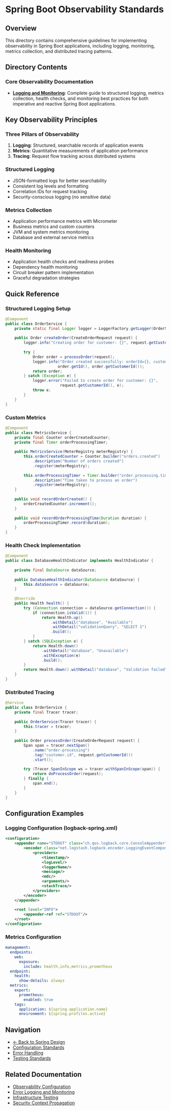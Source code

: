 # Spring Boot Observability Standards

## Overview

This directory contains comprehensive guidelines for implementing observability in Spring Boot applications, including logging, monitoring, metrics collection, and distributed tracing patterns.

## Directory Contents

### Core Observability Documentation

- **[Logging and Monitoring](Logging%20and%20Monitoring.md)**: Complete guide to structured logging, metrics collection, health checks, and monitoring best practices for both imperative and reactive Spring Boot applications.

## Key Observability Principles

### Three Pillars of Observability
1. **Logging**: Structured, searchable records of application events
2. **Metrics**: Quantitative measurements of application performance
3. **Tracing**: Request flow tracking across distributed systems

### Structured Logging
- JSON-formatted logs for better searchability
- Consistent log levels and formatting
- Correlation IDs for request tracking
- Security-conscious logging (no sensitive data)

### Metrics Collection
- Application performance metrics with Micrometer
- Business metrics and custom counters
- JVM and system metrics monitoring
- Database and external service metrics

### Health Monitoring
- Application health checks and readiness probes
- Dependency health monitoring
- Circuit breaker pattern implementation
- Graceful degradation strategies

## Quick Reference

### Structured Logging Setup
```java
@Component
public class OrderService {
    private static final Logger logger = LoggerFactory.getLogger(OrderService.class);
    
    public Order createOrder(CreateOrderRequest request) {
        logger.info("Creating order for customer: {}", request.getCustomerId());
        
        try {
            Order order = processOrder(request);
            logger.info("Order created successfully: orderId={}, customerId={}", 
                       order.getId(), order.getCustomerId());
            return order;
        } catch (Exception e) {
            logger.error("Failed to create order for customer: {}", 
                        request.getCustomerId(), e);
            throw e;
        }
    }
}
```

### Custom Metrics
```java
@Component
public class MetricsService {
    private final Counter orderCreatedCounter;
    private final Timer orderProcessingTimer;
    
    public MetricsService(MeterRegistry meterRegistry) {
        this.orderCreatedCounter = Counter.builder("orders.created")
            .description("Number of orders created")
            .register(meterRegistry);
            
        this.orderProcessingTimer = Timer.builder("order.processing.time")
            .description("Time taken to process an order")
            .register(meterRegistry);
    }
    
    public void recordOrderCreated() {
        orderCreatedCounter.increment();
    }
    
    public void recordOrderProcessingTime(Duration duration) {
        orderProcessingTimer.record(duration);
    }
}
```

### Health Check Implementation
```java
@Component
public class DatabaseHealthIndicator implements HealthIndicator {
    
    private final DataSource dataSource;
    
    public DatabaseHealthIndicator(DataSource dataSource) {
        this.dataSource = dataSource;
    }
    
    @Override
    public Health health() {
        try (Connection connection = dataSource.getConnection()) {
            if (connection.isValid(1)) {
                return Health.up()
                    .withDetail("database", "Available")
                    .withDetail("validationQuery", "SELECT 1")
                    .build();
            }
        } catch (SQLException e) {
            return Health.down()
                .withDetail("database", "Unavailable")
                .withException(e)
                .build();
        }
        return Health.down().withDetail("database", "Validation failed").build();
    }
}
```

### Distributed Tracing
```java
@Service
public class OrderService {
    private final Tracer tracer;
    
    public OrderService(Tracer tracer) {
        this.tracer = tracer;
    }
    
    public Order processOrder(CreateOrderRequest request) {
        Span span = tracer.nextSpan()
            .name("order-processing")
            .tag("customer.id", request.getCustomerId())
            .start();
        
        try (Tracer.SpanInScope ws = tracer.withSpanInScope(span)) {
            return doProcessOrder(request);
        } finally {
            span.end();
        }
    }
}
```

## Configuration Examples

### Logging Configuration (logback-spring.xml)
```xml
<configuration>
    <appender name="STDOUT" class="ch.qos.logback.core.ConsoleAppender">
        <encoder class="net.logstash.logback.encoder.LoggingEventCompositeJsonEncoder">
            <providers>
                <timestamp/>
                <logLevel/>
                <loggerName/>
                <message/>
                <mdc/>
                <arguments/>
                <stackTrace/>
            </providers>
        </encoder>
    </appender>
    
    <root level="INFO">
        <appender-ref ref="STDOUT"/>
    </root>
</configuration>
```

### Metrics Configuration
```yaml
management:
  endpoints:
    web:
      exposure:
        include: health,info,metrics,prometheus
  endpoint:
    health:
      show-details: always
  metrics:
    export:
      prometheus:
        enabled: true
    tags:
      application: ${spring.application.name}
      environment: ${spring.profiles.active}
```

## Navigation

- [← Back to Spring Design](../README.md)
- [Configuration Standards](../configuration/README.md)
- [Error Handling](../error-handling/README.md)
- [Testing Standards](../testing/README.md)

## Related Documentation

- [Observability Configuration](../configuration/Observability-Configuration.md)
- [Error Logging and Monitoring](../error-handling/Error-Logging-and-Monitoring.md)
- [Infrastructure Testing](../testing/specialized-testing/Infrastructure-Testing.md)
- [Security Context Propagation](../security/Security-Context-Propagation.md)